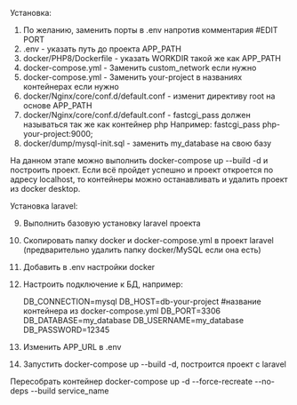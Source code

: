 Установка:
1) По желанию, заменить порты в .env напротив комментария #EDIT PORT
2) .env - указать путь до проекта APP_PATH
3) docker/PHP8/Dockerfile - указать WORKDIR такой же как APP_PATH
4) docker-compose.yml - Заменить custom_network если нужно
5) docker-compose.yml - Заменить your-project в названиях контейнерах если нужно
6) docker/Nginx/core/conf.d/default.conf - изменит директиву root на основе APP_PATH
7) docker/Nginx/core/conf.d/default.conf - fastcgi_pass должен называться так же как контейнер php
Например: fastcgi_pass php-your-project:9000; 
8) docker/dump/mysql-init.sql - заменить my_database на свою базу

На данном этапе можно выполнить docker-compose up --build -d и построить проект.
Если всё пройдет успешно и проект откроется по адресу localhost, то контейнеры можно останавливать и удалить проект из docker desktop.

Установка laravel:

9) Выполнить базовую установку laravel проекта
10) Скопировать папку docker и docker-compose.yml в проект laravel (предварительно удалить папку docker/MySQL если она есть)
11) Добавить в .env настройки docker
12) Настроить подключение к БД, например:

    DB_CONNECTION=mysql
    DB_HOST=db-your-project #название контейнера из docker-compose.yml
    DB_PORT=3306
    DB_DATABASE=my_database
    DB_USERNAME=my_database
    DB_PASSWORD=12345

13) Изменить APP_URL в .env
14) Запустить docker-compose up --build -d, построитcя проект с laravel

Пересобрать контейнер
docker-compose up -d --force-recreate --no-deps --build service_name
